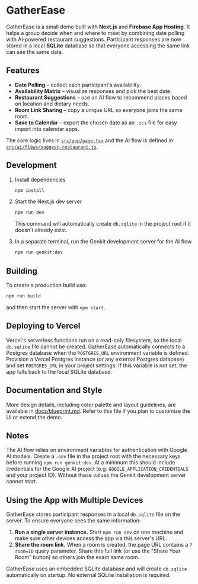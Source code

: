 # GatherEase

GatherEase is a small demo built with **Next.js** and **Firebase App Hosting**.
It helps a group decide when and where to meet by combining date polling with
AI‑powered restaurant suggestions. Participant responses are now stored in a
local **SQLite** database so that everyone accessing the same link can see the
same data.

## Features

- **Date Polling** – collect each participant's availability.
- **Availability Matrix** – visualize responses and pick the best date.
- **Restaurant Suggestions** – use an AI flow to recommend places based on
  location and dietary needs.
- **Room Link Sharing** – copy a unique URL so everyone joins the same room.
- **Save to Calendar** – export the chosen date as an `.ics` file for easy
  import into calendar apps.

The core logic lives in [`src/app/page.tsx`](src/app/page.tsx) and the AI flow
is defined in [`src/ai/flows/suggest-restaurant.ts`](src/ai/flows/suggest-restaurant.ts).

## Development

1. Install dependencies

   ```bash
   npm install
   ```

2. Start the Next.js dev server

   ```bash
   npm run dev
   ```

   This command will automatically create `db.sqlite` in the project root if it
   doesn't already exist.

3. In a separate terminal, run the Genkit development server for the AI flow

   ```bash
   npm run genkit:dev
   ```

## Building

To create a production build use:

```bash
npm run build
```

and then start the server with `npm start`.

## Deploying to Vercel

Vercel's serverless functions run on a read-only filesystem, so the local
`db.sqlite` file cannot be created. GatherEase automatically connects to a
Postgres database when the `POSTGRES_URL` environment variable is defined.
Provision a Vercel Postgres instance (or any external Postgres database) and set
`POSTGRES_URL` in your project settings. If this variable is not set, the app
falls back to the local SQLite database.

## Documentation and Style

More design details, including color palette and layout guidelines, are
available in [docs/blueprint.md](docs/blueprint.md). Refer to this file if you
plan to customize the UI or extend the demo.

## Notes

The AI flow relies on environment variables for authentication with Google AI
models. Create a `.env` file in the project root with the necessary keys before
running `npm run genkit:dev`. At a minimum this should include credentials for
the Google AI project (e.g. `GOOGLE_APPLICATION_CREDENTIALS` and your project
ID). Without these values the Genkit development server cannot start.

## Using the App with Multiple Devices

GatherEase stores participant responses in a local `db.sqlite` file on the
server. To ensure everyone sees the same information:

1. **Run a single server instance.** Start `npm run dev` on one machine and make
   sure other devices access the app via this server's URL.
2. **Share the room link.** When a room is created, the page URL contains a
   `?room=ID` query parameter. Share this full link (or use the "Share Your Room"
   button) so others join the exact same room.

GatherEase uses an embedded SQLite database and will create `db.sqlite`
automatically on startup. No external SQLite installation is required.
